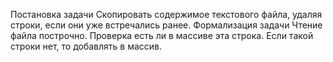 Постановка задачи
Скопировать содержимое текстового файла, удаляя строки, если они уже встречались
ранее.
Формализация задачи
Чтение файла построчно. Проверка есть ли в массиве эта строка. Если такой строки
нет, то добавлять в массив.
